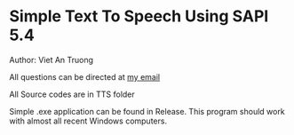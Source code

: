 # Simple Text To Speech Using SAPI 5.4
Author: Viet An Truong

All questions can be directed at <a href="mailto:vietan124@gmail.com">my email</a>

All Source codes are in TTS folder

Simple .exe application can be found in Release. This program should work with almost all recent Windows computers.
